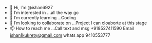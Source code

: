 - 👋 Hi, I’m @ishan6927
- 👀 I’m interested in ...all the way go
- 🌱 I’m currently learning ...Coding
- 💞️ I’m looking to collaborate on ...Project I can cloaborte at this stage
- 📫 How to reach me ...Call text and msg +918527411590 Email ishan1kukrety@gmail.com whats app 9410553777
<!---
ishan6927/ishan6927 is a ✨ special ✨ repository because its `README.md` (this file) appears on your GitHub profile.
You can click the Preview link to take a look at your changes.
--->

